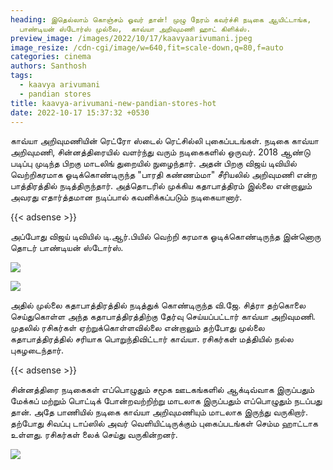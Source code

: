 ```yaml
---
heading: இதெல்லாம் கொஞ்சம் ஓவர் தான்! முழு நேரம் கவர்ச்சி நடிகை ஆயிட்டாங்க,
  பாண்டியன் ஸ்டோர்ஸ் முல்லை,  காவ்யா அறிவுமணி ஹாட் கிளிக்ஸ்.
preview_image: /images/2022/10/17/kaavyaarivumani.jpeg
image_resize: /cdn-cgi/image/w=640,fit=scale-down,q=80,f=auto
categories: cinema
authors: Santhosh
tags:
  - kaavya arivumani
  - pandian stores
title: kaavya-arivumani-new-pandian-stores-hot
date: 2022-10-17 15:37:32 +0530
---
```

காவ்யா அறிவுமணியின் ரெட்ரோ ஸ்டைல் ரெட்சில்லி புகைப்படங்கள்.
நடிகை காவ்யா அறிவுமணி, சின்னத்திரையில் வளர்ந்து வரும் நடிகைகளில் ஒருவர். 2018 ஆண்டு படிப்பு முடிந்த பிறகு மாடலிங் துறையில் நுழைந்தார். அதன் பிறகு விஜய் டிவியில் வெற்றிகரமாக ஓடிக்கொண்டிருந்த "பாரதி கண்ணம்மா" சீரியலில் அறிவுமணி என்ற பாத்திரத்தில் நடித்திருந்தார். அத்தொடரில் முக்கிய கதாபாத்திரம் இல்லை என்றாலும் அவரது எதார்த்தமான நடிப்பால் கவனிக்கப்படும் நடிகையானார்.

{{< adsense >}}


அப்போது விஜய் டிவியில் டி.ஆர்.பியில் வெற்றி கரமாக ஓடிக்கொண்டிருந்த இன்னொரு தொடர் பாண்டியன் ஸ்டோர்ஸ். 

![](/images/2022/10/17/kaavya-arivumani-new-pandian-stores-hot.jpeg)

![](/images/2022/10/17/kaavya-arivumani-new-pandian-stores-hot2.jpeg)

அதில் முல்லை கதாபாத்திரத்தில் நடித்துக் கொண்டிருந்த வி.ஜே. சித்ரா தற்கொலை செய்துகொள்ள அந்த கதாபாத்திரத்திற்கு தேர்வு செய்யப்பட்டார் காவ்யா அறிவுமணி. முதலில் ரசிகர்கள் ஏற்றுக்கொள்ளவில்லை என்றாலும் தற்போது முல்லை கதாபாத்திரத்தில் சரியாக பொறுந்திவிட்டார் காவ்யா. ரசிகர்கள் மத்தியில் நல்ல புகழடைந்தார்.

{{< adsense >}}


சின்னத்திரை நடிகைகள் எப்பொழுதும் சமூக ஊடகங்களில் ஆக்டிவ்வாக இருப்பதும் மேக்கப் மற்றும் பொட்டிக் போன்றவற்றிற்று மாடலாக இருப்பதும் எப்பொழுதும் நடப்பது தான். அதே பாணியில் நடிகை காவ்யா அறிவுமணியும் மாடலாக இருந்து வருகிறார். தற்போது சிவப்பு டாப்ஸில் அவர் வெளியிட்டிருக்கும்  புகைப்படங்கள் செம்ம ஹாட்டாக உள்ளது. ரசிகர்கள் லைக் செய்து வருகின்றனர்.

![](/images/2022/10/17/kaavya-arivumani-new-pandian-stores-hot4.jpeg)